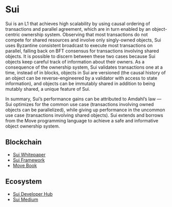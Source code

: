 Sui
===========

Sui is an L1 that achieves high scalability by using causal ordering of transactions and parallel agreement, which are in turn enabled by an object-centric ownership system. Observing that most transactions do not compete for shared resources and involve only singly-owned objects, Sui uses Byzantine consistent broadcast to execute most transactions on parallel, falling back on BFT consensus for transactions involving shared objects. It is possible to discern between these two cases because Sui objects keep careful track of information about their owners. As a consequence of the ownership system, Sui validates transactions one at a time, instead of in blocks, objects in Sui are versioned (the causal history of an object can be reverse-engineered by a validator with access to state information), and objects can be immutably shared in addition to being mutably shared, a unique feature of Sui.

In summary, Sui’s performance gains can be attributed to Amdahl’s law — Sui optimizes for the common use case (transactions involving owned objects can be parallelized), while giving up performance in the uncommon use case (transactions involving shared objects). Sui extends and borrows from the Move programming language to achieve a safe and informative object ownership system.

## Blockchain
* [Sui Whitepaper](https://github.com/MystenLabs/sui/blob/main/doc/paper/sui.pdf)
* [Sui Framework](https://github.com/MystenLabs/sui/tree/main/crates/sui-framework)
* [Move Book](https://move-book.com/)

## Ecosystem
* [Sui Developer Hub](https://docs.sui.io/?utm_source=medium&utm_medium=blog&utm_campaign=suilaunch_medium&utm_id=suilaunch)
* [Sui Medium](https://medium.com/mysten-labs/announcing-sui-1f339fa0af08)
